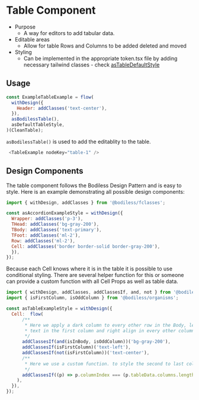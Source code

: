 # Table Component

- Purpose
  - A way for editors to add tabular data.
- Editable areas
  - Allow for table Rows and Columns to be added deleted and moved
- Styling
  - Can be implemented in the appropriate token.tsx file by adding necessary tailwind classes - check [asTableDefaultStyle](../../examples/test-site/src/components/Table/index.tsx)

## Usage

``` js
const ExampleTableExample = flow(
  withDesign({
    Header: addClasses('text-center'),
  }),
  asBodilessTable(),
  asDefaultTableStyle,
)(CleanTable);
```

`asBodilessTable()` is used to add the editablity to the table.


``` js
 <TableExample nodeKey="table-1" />
```

## Design Components

The table component follows the Bodiless Design Pattern and is easy to style. Here is an example demonstrating all possible design components:

```js
import { withDesign, addClasses } from '@bodiless/fclasses';

const asAccordionExampleStyle = withDesign({
  Wrapper: addClasses('p-3'),
  THead: addClasses('bg-gray-200'),
  TBody: addClasses('text-primary'),
  TFoot: addClasses('ml-2'),
  Row: addClasses('ml-2'), 
  Cell: addClasses('border border-solid border-gray-200'),
  }),
});
```

Because each Cell knows where it is in the table it is possible to use conditional styling. There are several helper function for this or someone can provide a custom
function with all Cell Props as well as table data.

```js
import { withDesign, addClasses, addClassesIf, and, not } from '@bodiless/fclasses';
import { isFirstColumn, isOddColumn } from '@bodiless/organisms';

const asTableExampleStyle = withDesign({
  Cell:  flow(
      /**
       * Here we apply a dark column to every other row in the Body, left align 
       * text in the first column and right align in every other column.
       */
      addClassesIf(and(isInBody, isOddColumn))('bg-gray-200'),
      addClassesIf(isFirstColumn)('text-left'),
      addClassesIf(not(isFirstColumn))('text-center'),
      /**
       * Here we use a custom function. to style the second to last column
       */
      addClassesIf((p) => p.columnIndex === (p.tableData.columns.length - 2))('bg-color-orange-700'),
    ),
  }),
});
